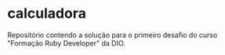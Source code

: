 # calculadora
Repositório contendo a solução para o primeiro desafio do curso "Formação Ruby Developer" da DIO.
